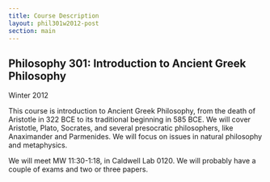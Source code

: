 ```yaml
---
title: Course Description
layout: phil301w2012-post
section: main
---
```


## Philosophy 301: Introduction to Ancient Greek Philosophy

Winter 2012

This course is introduction to Ancient Greek Philosophy, from the death of Aristotle in 322 BCE to its traditional beginning in 585 BCE. We will cover Aristotle, Plato, Socrates, and several presocratic philosophers, like Anaximander and Parmenides. We will focus on issues in natural philosophy and metaphysics.

We will meet MW 11:30-1:18, in Caldwell Lab 0120. We will probably have a couple of exams and two or three papers.


